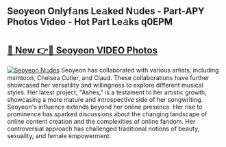 ## Seoyeon Onlyf𝚊ns Le𝚊ked N𝚞des - Part-APY Photos Video - Hot Part Le𝚊ks q0EPM

# <h2><a href="http://ac13566.deff.icu/?id=Seoyeon">🔗 New 👉🔴 Seoyeon VIDEO Photos</a></h2>

[![Seoyeon N𝚞des](https://i.imgur.com/rIISA9y.gif)](http://ac13566.deff.icu/?id=Seoyeon)
Seoyeon has collaborated with various artists, including mxmtoon, Chelsea Cutler, and Claud. These collaborations have further showcased her versatility and willingness to explore different musical styles. Her latest project, "Ashes," is a testament to her artistic growth, showcasing a more mature and introspective side of her songwriting. Seoyeon's influence extends beyond her online presence. Her rise to prominence has sparked discussions about the changing landscape of online content creation and the complexities of online fandom. Her controversial approach has challenged traditional notions of beauty, sexuality, and female empowerment.
